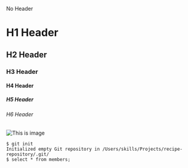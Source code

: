 No Header
# H1 Header
## H2 Header
### H3 Header
#### H4 Header
##### H5 Header
###### H6 Header

![This is image](https://octodex.github.com/images/yaktocat.png)

```
$ git init
Initialized empty Git repository in /Users/skills/Projects/recipe-repository/.git/
$ select * from members;
```
